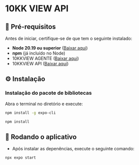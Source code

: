 # 10KK VIEW API

## 📌 **Pré-requisitos**
Antes de iniciar, certifique-se de que tem o seguinte instalado:
- **Node 20.19 ou superior** ([Baixar aqui](https://nodejs.org/en/download))
- **npm** (já incluído no Node)
- 10KKVIEW AGENTE ([Baixar aqui](https://github.com/piegosalles10kk/10KKVIEW-AGENTE))
- 10KKVIEW API ([Baixar aqui](https://github.com/piegosalles10kk/10KKVIEW-API))

## ⚙️ **Instalação**
### **Instalação do pacote de bibliotecas**
Abra o terminal no diretório e execute:

```sh
npm install -g expo-cli
```

```sh
npm install
```

## 🚀 **Rodando o aplicativo**
- Após instalar as depenências, execute o seguinte comando:

```sh
npx expo start
```
